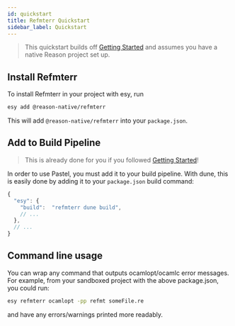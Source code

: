 ```yaml
---
id: quickstart
title: Refmterr Quickstart
sidebar_label: Quickstart
---
```


> This quickstart builds off [Getting Started](../getting-started) and assumes you have a native Reason project set up.

## Install Refmterr

To install Refmterr in your project with esy, run
```sh
esy add @reason-native/refmterr
```

This will add `@reason-native/refmterr` into your `package.json`.

## Add to Build Pipeline

> This is already done for you if you followed [Getting Started](../getting-started)!

In order to use Pastel, you must add it to your build pipeline. With dune, this is easily done by adding it to your `package.json` build command:

```js
{
  "esy": {
    "build":  "refmterr dune build",
    // ...
  },
  // ...
}
```

## Command line usage

You can wrap any command that outputs ocamlopt/ocamlc error messages. For example, from your sandboxed project with the above package.json, you could run:

```sh
esy refmterr ocamlopt -pp refmt someFile.re
```

and have any errors/warnings printed more readably.